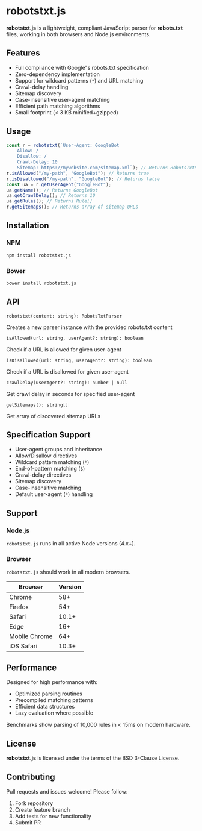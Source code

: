 # robotstxt.js

**robotstxt.js** is a lightweight, compliant JavaScript parser for **robots.txt** files, working in both browsers and Node.js environments.

## Features
- Full compliance with Google"s robots.txt specification
- Zero-dependency implementation
- Support for wildcard patterns (`*`) and URL matching
- Crawl-delay handling
- Sitemap discovery
- Case-insensitive user-agent matching
- Efficient path matching algorithms
- Small footprint (< 3 KB minified+gzipped)

## Usage
```javascript
const r = robotstxt(`User-Agent: GoogleBot
    Allow: /
    Disallow: /
    Crawl-Delay: 10
    Sitemap: https://mywebsite.com/sitemap.xml`); // Returns RobotsTxtParser
r.isAllowed("/my-path", "GoogleBot"); // Returns true
r.isDisallowed("/my-path", "GoogleBot"); // Returns false
const ua = r.getUserAgent("GoogleBot");
ua.getName(); // Returns GoogleBot
ua.getCrawlDelay(); // Returns 10
ua.getRules(); // Returns Rule[]
r.getSitemaps(); // Returns array of sitemap URLs
```

## Installation

### NPM
```bash
npm install robotstxt.js
```

### Bower
```bash
bower install robotstxt.js
```

## API

`robotstxt(content: string): RobotsTxtParser`

Creates a new parser instance with the provided robots.txt content

`isAllowed(url: string, userAgent?: string): boolean`

Check if a URL is allowed for given user-agent

`isDisallowed(url: string, userAgent?: string): boolean`

Check if a URL is disallowed for given user-agent

`crawlDelay(userAgent?: string): number | null`

Get crawl delay in seconds for specified user-agent

`getSitemaps(): string[]`

Get array of discovered sitemap URLs

## Specification Support

* User-agent groups and inheritance
* Allow/Disallow directives
* Wildcard pattern matching (`*`)
* End-of-pattern matching (`$`)
* Crawl-delay directives
* Sitemap discovery
* Case-insensitive matching
* Default user-agent (`*`) handling

## Support

### Node.js

`robotstxt.js` runs in all active Node versions (4.x+).

### Browser

`robotstxt.js` should work in all modern browsers.

| Browser       | Version |
|---------------|---------|
| Chrome        | 58+     |
| Firefox       | 54+     |
| Safari        | 10.1+   |
| Edge          | 16+     |
| Mobile Chrome | 64+     |
| iOS Safari    | 10.3+   |

## Performance

Designed for high performance with:

- Optimized parsing routines
- Precompiled matching patterns
- Efficient data structures
- Lazy evaluation where possible

Benchmarks show parsing of 10,000 rules in < 15ms on modern hardware.

## License

**robotstxt.js** is licensed under the terms of the BSD 3-Clause License.

## Contributing

Pull requests and issues welcome! Please follow:

1. Fork repository
2. Create feature branch
3. Add tests for new functionality
4. Submit PR
